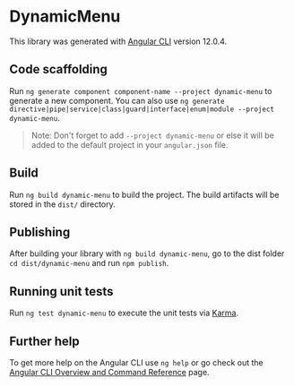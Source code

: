 # DynamicMenu

This library was generated with [Angular CLI](https://github.com/angular/angular-cli) version 12.0.4.

## Code scaffolding

Run `ng generate component component-name --project dynamic-menu` to generate a new component. You can also use `ng generate directive|pipe|service|class|guard|interface|enum|module --project dynamic-menu`.
> Note: Don't forget to add `--project dynamic-menu` or else it will be added to the default project in your `angular.json` file. 

## Build

Run `ng build dynamic-menu` to build the project. The build artifacts will be stored in the `dist/` directory.

## Publishing

After building your library with `ng build dynamic-menu`, go to the dist folder `cd dist/dynamic-menu` and run `npm publish`.

## Running unit tests

Run `ng test dynamic-menu` to execute the unit tests via [Karma](https://karma-runner.github.io).

## Further help

To get more help on the Angular CLI use `ng help` or go check out the [Angular CLI Overview and Command Reference](https://angular.io/cli) page.
